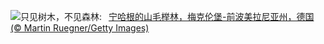 ![](https://www.bing.com/th?id=OHR.NienhagenMecklenburg_ZH-CN4482269700_UHD.jpg&w=1000)只见树木，不见森林:&nbsp;&ensp;[宁哈根的山毛榉林，梅克伦堡-前波美拉尼亚州，德国 (© Martin Ruegner/Getty Images)](https://www.bing.com/th?id=OHR.NienhagenMecklenburg_ZH-CN4482269700_UHD.jpg)
<br><br/>
